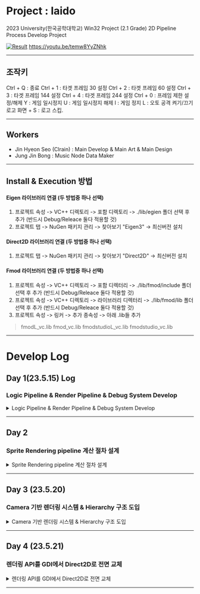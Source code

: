 # Project : Iaido
2023 University(한국공학대학교) Win32 Project (2.1 Grade)
2D Pipeline Process Develop Project

[![Result](https://img.youtube.com/vi/temw8YyZNhk/0.jpg)]([https://youtu.be/temw8YyZNhk])
https://youtu.be/temw8YyZNhk
* * *

## 조작키
Ctrl + Q : 종료
Ctrl + 1 : 타겟 프레임 30 설정
Ctrl + 2 : 타겟 프레임 60 설정
Ctrl + 3 : 타겟 프레임 144 설정
Ctrl + 4 : 타겟 프레임 244 설정
Ctrl + 0 : 프레임 제한 설정/해제
Y : 게임 일시정지
U : 게임 일시정지 해제
I : 게임 정지
L : 오토 공격 켜기/끄기
로고 화면 + S : 로고 스킵.

* * *
## Workers
 - Jin Hyeon Seo (Clrain) : Main Develop & Main Art & Main Design
 - Jung Jin Bong : Music Node Data Maker
  
* * *
## Install & Execution 방법
#### Eigen 라이브러리 연결 (두 방법중 하나 선택)
1. 프로젝트 속성 -> VC++ 디렉토리 -> 포함 디렉토리 -> ./lib/egien 폴더 선택 후 추가 (반드시 Debug/Releace 둘다 적용할 것)
2. 프로젝트 탭 -> NuGen 패키지 관리 -> 찾아보기 "Eigen3" -> 최신버전 설치
   
#### Direct2D 라이브러리 연결 (두 방법중 하나 선택)
1. 프로젝트 탭 -> NuGen 패키지 관리 -> 찾아보기 "Direct2D" -> 최신버전 설치

#### Fmod 라이브러리 연결 (두 방법중 하나 선택)
1. 프로젝트 속성 -> VC++ 디렉토리 -> 포함 디렉터리 -> ./lib/fmod/include 폴더 선택 후 추가 (반드시 Debug/Releace 둘다 적용할 것)
2. 프로젝트 속성 -> VC++ 디렉토리 -> 라이브러리 디렉터리 -> ./lib/fmod/lib 폴더 선택 후 추가 (반드시 Debug/Releace 둘다 적용할 것)
3. 프로젝트 속성 -> 링커 -> 추가 종속성 -> 아래 .lib들 추가
>fmodL_vc.lib
>fmod_vc.lib
>fmodstudioL_vc.lib
>fmodstudio_vc.lib
* * *
# Develop Log
## Day 1(23.5.15) Log
### Logic Pipeline & Render Pipeline & Debug System Develop
<details>
<summary>Logic Pipeline & Render Pipeline & Debug System Develop</summary>

![Alt text](https://user-images.githubusercontent.com/45618159/238410773-956ea9fa-16f8-4216-9e79-1993f3dae090.png)

>1. Debug 창과 MicroSecond 단위로 측정되는 deltaTime log.
>2. Update PipeLine이 개발된 상태.
>3. Camera와 공간상 좌표계를 표현하고 활용하기 위해
>   벡터와 행렬의 연산을 도와줄 Eigen 라이브러리를 기용.
</details>

* * *
## Day 2
### Sprite Rendering pipeline 계산 절차 설계
<details>
<summary>Sprite Rendering pipeline 계산 절차 설계</summary>

![Alt text](https://user-images.githubusercontent.com/45618159/238851939-b670c12c-aa06-4527-8d6b-01236a237708.png)

3단계 프로세스에 걸쳐서 Rendering 과정을 수립.
논리적 사고 흐름을 정리.
>1. 원시데이터를 스케일링, 컷팅, 플립을 계산하여 StretchBlt 수행
>>![Alt text](https://user-images.githubusercontent.com/45618159/238854895-c18e07d8-379c-48be-84c6-fd322dd96e02.gif)
>2. 행렬 매트릭스로 3개의 벡터를 곱.
>    [ cos(angle), -sin(angle)]
>    [ sin(angle),  cos(angle)]
> v1 : (-stretch * pivot) 뒤로 당겨주는 벡터.
> v2 : (stretchW, 0)
> v3 : (0, stretchH)
>> - R*V로 구해진 회전벡터에 |stretch| stretch의 대각 길이를 더해준다.
>> - |stretch| stretch의 대각 길이 * 2의 BitMap을 준비하는 것으로 pivot 0~1사이에서 자유롭게 회전했을때 모두 비트맵에 담을 수 있도록 크기정해준다.
PigBit 수행
>>![Alt text](https://user-images.githubusercontent.com/45618159/238852550-706ff44a-358f-4929-a894-c2cd0935447a.gif)
>>![Alt text](https://user-images.githubusercontent.com/45618159/238852335-7ec4da00-d8a4-4827-9925-fe5e1b888b34.gif)
>3. 마지막으로 Alpha값이 적용될 수 있도록 Position - |stretch|위치에 렌더링한다.
> AlphaBlend 수행
>![Alt text](https://user-images.githubusercontent.com/45618159/238857866-2cf6a137-52e5-4201-894c-751719640683.gif)
<details>
<summary>렌더링 소스코드 (접기/펼치기)</summary>

```cpp
HDC m_hDC = img.GetDC();

float stretchW = sizex;
float stretchH = sizey;
// -- 1단계 --
HDC m_hDC2 = CreateCompatibleDC(m_hDC);
HBITMAP bmp = CreateCompatibleBitmap(m_hDC, stretchW, stretchH);
SelectObject(m_hDC2, bmp);
float filterX = imageW * imageOffsetx;
float filterY = imageH * imageOffsety;
float filterW = imageW * imageScalex;
float filterH = imageH * imageScaley;
StretchBlt(m_hDC2, 0, 0, stretchW, stretchH, m_hDC,
	filterX + (flipx == 1 ? 0 : filterW - 1),
	filterY + (flipy == 1 ? 0 : filterH - 1),
	(flipx == 1 ? 1 : -1)* filterW, (flipy == 1 ? 1 : -1)* filterH, SRCCOPY);

// -- 2단계 --
float bmp3Size = sqrt(stretchW * stretchW + stretchH * stretchH);
HDC m_hDC3 = CreateCompatibleDC(m_hDC);
HBITMAP bmp3 = CreateCompatibleBitmap(m_hDC, bmp3Size * 2, bmp3Size * 2);
SelectObject(m_hDC3, bmp3);

Eigen::Matrix3d rotateM;
rotateM <<
cos(angle * D2R), -sin(angle * D2R), 0,
sin(angle* D2R), cos(angle* D2R), 0,
0, 0, 1;
Eigen::Vector3d v1, v2, v3;
v1 << stretchW, 0, 1;
v2 << 0, stretchH, 1;
v3 << -stretchW * pivotx, -stretchH * pivoty, 1;
v1 = rotateM * v1;
v2 = rotateM * v2;
v3 = rotateM * v3;

POINT a[3] = {
	{bmp3Size + v3.x(), bmp3Size + v3.y()},
	{bmp3Size + v3.x() + v1.x(), bmp3Size + v3.y() + v1.y()},
	{bmp3Size + v3.x() + v2.x(), bmp3Size + v3.y() + v2.y()},
};
::PlgBlt(m_hDC3, a, m_hDC2,
	0, 0,
	stretchW, stretchH,
	NULL, NULL, NULL);

// -- 3단계 --
BLENDFUNCTION bf;
bf.BlendOp = AC_SRC_OVER;
bf.BlendFlags = 0;
bf.SourceConstantAlpha = 0xff;
bf.AlphaFormat = AC_SRC_ALPHA;
bResult = ::AlphaBlend(hDC,
	x - bmp3Size, y - bmp3Size,
	bmp3Size * 2, bmp3Size * 2,
	m_hDC3, 0, 0,
	bmp3Size * 2, bmp3Size * 2, bf);

DeleteObject(m_hDC2);
DeleteObject(bmp);

DeleteObject(m_hDC3);
DeleteObject(bmp3);

img.ReleaseDC();
```
</details>
</details>

* * *

## Day 3 (23.5.20)
### Camera 기반 렌더링 시스템 & Hierarchy 구조 도입
<details>
<summary>Camera 기반 렌더링 시스템 & Hierarchy 구조 도입</summary>

#### Day 3
TargetFrame System을 도입.
Frame Lock을 걸면 해당 프레임 이상 솓구치지 않는 것을 확인했다.

![Alt text](https://user-images.githubusercontent.com/45618159/239778291-71a9fa16-1575-4566-bd63-359e744d762c.gif)

카메라 렌더링 시스템을 개발했다.
근데 PlgBit의 레스터라이즈 과정이 CPU에서 진행된다는 매우 치명적인 단점이 있었다.
그래서 angle이 0도일땐 괜찮지만... angle이 조금이라도 들어가면 매우매우 렉걸리는 상황에 봉착했고, 이 프레임 문제를 해결해야하는 과제가 생겼다.

</details>

* * *

## Day 4 (23.5.21)
### 렌더링 API를 GDI에서 Direct2D로 전면 교체
<details>
<summary>렌더링 API를 GDI에서 Direct2D로 전면 교체</summary>

#### Day 4
#### 문제해결 절차
	이슈 발생 -> 원인 분석 -> 해결방안 모색 -> 적정 기술 학습 -> 기술 도입 -> 기술 호환성 -> 사후 리뷰  

* * *

#### 이슈 발생
 - PlgBit의 성능이 매우 좋지 않아 1920x1080 해상도에서 1\~4프레임정도 나온다는 것을 확인했다.  
#### 원인 분석
 - PlgBit는 오래된 API인 GDI 1세대를 기반으로한 함수이다.
 - 픽셀 레스터라이즈 과정을 CPU로 수행하기 때문에 속도가 느릴 수 밖에 없다.
#### 해결방안 모색
- 고심끝에 Direct2D로 렌더링 시스템을 전면 교체하기로 했다.  
- Direct2D는 GDI 3세대 기술로 GPU렌더링을 지원한다.  
- GDI보다 절차가 복잡하고, 기반지식이 하나도 없어서 밑바닥부터 전부 다시 배워야하는 학습장벽이 존재했다.  
- 하지만, 좋은 퀄리티의 게임을 개발하기 위해서 빠르게 습득하기로 결정했다.
#### 기술 호환성
![Alt Text](https://user-images.githubusercontent.com/45618159/239778075-47bbb7d8-448a-4784-8eef-19411b505d5e.gif)
- 24시간 정도의 학습기간을 갈아넣은 결과 프레임이 굉장히 잘나온다. 달리진게 없어 보이지만, 내부 코드는 완전히 싹다 갈아 엎었다.  
- 렌더링 부분만 뜯어내면서 기존로직과 100% 호환되게 작업했기 때문에 겉보기엔 똑같이 보인다.  
#### 비교 분석 리뷰
>**Before** ![Before](https://user-images.githubusercontent.com/45618159/239789772-d1c19672-1ce0-4b1e-8194-5b8f8ce4409a.png)
>**After** ![Alt Text](https://user-images.githubusercontent.com/45618159/239778700-2b4c82dc-c2da-46d5-9c46-e7ee62821a13.png)  

- 기존 GDI라면 1\~4프레임 나오겠지만, Direct2D에선 160\~200프레임 이상 나오는 것을 확인했다.  
  
#### 성능 향상

| API | FPS | 배수 |  
| --- | ---: | ---: |  
| GDI | 1 \~ 4 | 1.0 |  
| Direct2D | 165 \~ 200 | 90.0 \~ 100.0 |  

</details>

* * *
